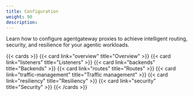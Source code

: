 ```yaml
---
title: Configuration
weight: 90
description: 
---
```


Learn how to configure agentgateway proxies to achieve intelligent routing, security, and resilience for your agentic workloads. 

{{< cards >}}
  {{< card link="overview" title="Overview" >}}
  {{< card link="listeners" title="Listeners" >}}
  {{< card link="backends" title="Backends" >}}
  {{< card link="routes" title="Routes" >}}
  {{< card link="traffic-management" title="Traffic management" >}}
  {{< card link="resiliency" title="Resiliency" >}}
  {{< card link="security" title="Security" >}}
{{< /cards >}}
